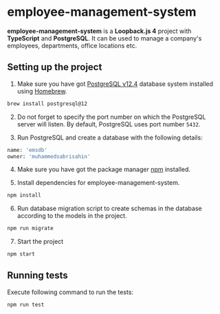 # employee-management-system

**employee-management-system** is a **Loopback.js 4** project with **TypeScript** and **PostgreSQL**. It can be used to manage a company's employees, departments, office locations etc.

## Setting up the project

1. Make sure you have got [PostgreSQL v12.4](https://formulae.brew.sh/formula/postgresql) database system installed using [Homebrew](https://brew.sh/).

```bash
brew install postgresql@12
```

2. Do not forget to specify the port number on which the PostgreSQL server will listen. By default, PostgreSQL uses port number `5432`.

3. Run PostgreSQL and create a database with the following details:

```bash
name: 'emsdb'
owner: 'muhammedsabrisahin'
```

4. Make sure you have got the package manager [npm](https://www.npmjs.com/get-npm) installed.

5. Install dependencies for employee-management-system.

```bash
npm install
```

6. Run database migration script to create schemas in the database according to the models in the project.

```bash
npm run migrate
```

7. Start the project

```bash
npm start
```

## Running tests

Execute following command to run the tests:

```bash
npm run test
```
